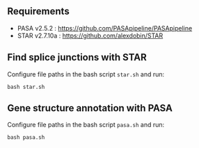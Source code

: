 ## Requirements

* PASA v2.5.2 : https://github.com/PASApipeline/PASApipeline
* STAR v2.7.10a : https://github.com/alexdobin/STAR

## Find splice junctions with STAR

Configure file paths in the bash script `star.sh` and run:

```
bash star.sh
```

## Gene structure annotation with PASA

Configure file paths in the bash script `pasa.sh` and run:

```
bash pasa.sh
```

